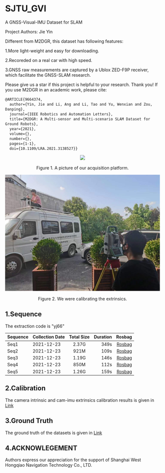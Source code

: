# SJTU_GVI
A GNSS-Visual-IMU Dataset for SLAM

Project Authors: Jie Yin

Different from M2DGR, this dataset has following features:

1.More light-weight and easy for downloading.

2.Recoreded on a real car with high speed.

3.GNSS raw measurements are captured by a Ublox ZED-F9P receiver, which facilitate the GNSS-SLAM research.

Please give us a star if this project is helpful to your research. Thank you! If you use M2DGR in an academic work, please cite:

~~~
@ARTICLE{9664374,
  author={Yin, Jie and Li, Ang and Li, Tao and Yu, Wenxian and Zou, Danping},
  journal={IEEE Robotics and Automation Letters}, 
  title={M2DGR: A Multi-sensor and Multi-scenario SLAM Dataset for Ground Robots}, 
  year={2021},
  volume={},
  number={},
  pages={1-1},
  doi={10.1109/LRA.2021.3138527}}
~~~

<div align=center>

<img src="https://github.com/sjtuyinjie/SJTU_GVI/blob/main/data/bigcar2.jpg" width="800px">
</div>

<p align="center">Figure 1. A picture of our acquisition platform.</p>



<div align=center>

<img src="https://github.com/sjtuyinjie/SJTU_GVI/blob/main/data/bdcalib.jpg" width="800px">
</div>
<p align="center">Figure 2. We were calibrating the extrinsics.</p>

## 1.Sequence 
The extraction code is "yj66"


Sequence|Collection Date|Total Size|Duration|Rosbag
--|:--|:--:|--:|--:
Seq1|2021-12-23|2.37G|349s|[Rosbag](https://pan.baidu.com/s/1qoFsvOUyJCf7xi6KHBBoCQ)
Seq2|2021-12-23|921M|109s|[Rosbag](https://pan.baidu.com/s/15usabuNPmlmC_S4cQsGIYg)
Seq3|2021-12-23|1.19G|146s|[Rosbag](https://pan.baidu.com/s/1AfoDweqbo89PDl6ef0mYZA)
Seq4|2021-12-23|850M|112s|[Rosbag](https://pan.baidu.com/s/1uc6RLjXhjs15g7Czg_JTDA)
Seq5|2021-12-23|1.26G|159s|[Rosbag](https://pan.baidu.com/s/1vlE16qNDnV4C2i-cfg6NVQ)
## 2.Calibration
The camera intrinsic and cam-imu extrinsics calibration results is given in [Link](https://github.com/sjtuyinjie/SJTU_GVI/tree/main/calibrations)
## 3.Ground Truth
The ground truth of the datasets is given in [Link](https://github.com/sjtuyinjie/SJTU_GVI/tree/main/data)



## 4.ACKNOWLEGEMENT
Authors express our appreciation for the support of Shanghai West Hongqiao Navigation Technology Co., LTD.
